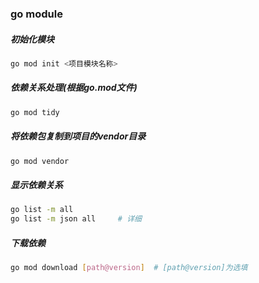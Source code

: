 ### go module

##### 初始化模块

```bash
go mod init <项目模块名称>
```

##### 依赖关系处理(根据go.mod文件)

```bash
go mod tidy
```

##### 将依赖包复制到项目的vendor目录

```bash
go mod vendor
```

##### 显示依赖关系

```bash
go list -m all
go list -m json all     # 详细
```

##### 下载依赖

```bash
go mod download [path@version]  # [path@version]为选填
```